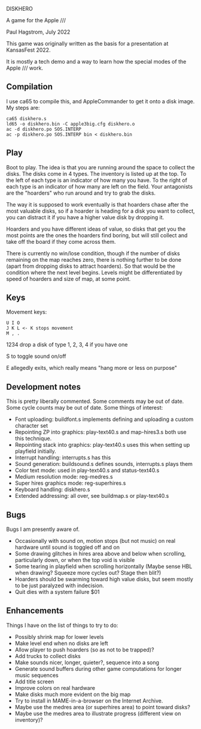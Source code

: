 DISKHERO

A game for the Apple ///

Paul Hagstrom, July 2022

This game was originally written as the basis for a presentation at KansasFest 2022.

It is mostly a tech demo and a way to learn how the special modes of the Apple /// work.

## Compilation ##

I use ca65 to compile this, and AppleCommander to get it onto a disk image.
My steps are:

```
ca65 diskhero.s
ld65 -o diskhero.bin -C apple3big.cfg diskhero.o
ac -d diskhero.po SOS.INTERP
ac -p diskhero.po SOS.INTERP bin < diskhero.bin
```

## Play ##

Boot to play.
The idea is that you are running around the space to collect the disks.
The disks come in 4 types.  The inventory is listed up at the top.
To the left of each type is an indicator of how many you have.
To the right of each type is an indicator of how many are left on the field.
Your antagonists are the "hoarders" who run around and try to grab the disks.

The way it is supposed to work eventually is that hoarders chase after the
most valuable disks, so if a hoarder is heading for a disk you want to
collect, you can distract it if you have a higher value disk by dropping it.

Hoarders and you have different ideas of value, so disks that get you the
most points are the ones the hoarders find boring, but will still collect
and take off the board if they come across them.

There is currently no win/lose condition, though if the number of disks
remaining on the map reaches zero, there is nothing further to be done
(apart from dropping disks to attract hoarders).  So that would be the
condition where the next level begins.  Levels might be differentiated
by speed of hoarders and size of map, at some point.

## Keys ##

Movement keys:

```
U I O
J K L <- K stops movement
M , .
```

1234 drop a disk of type 1, 2, 3, 4 if you have one

S to toggle sound on/off

E allegedly exits, which really means "hang more or less on purpose"

## Development notes ##

This is pretty liberally commented.  Some comments may be out of date.
Some cycle counts may be out of date.  Some things of interest:

- Font uploading: buildfont.s implements defining and uploading a custom character set
- Repointing ZP into graphics: play-text40.s and map-hires3.s both use this technique.
- Repointing stack into graphics: play-text40.s uses this when setting up playfield initially.
- Interrupt handling: interrupts.s has this
- Sound generation: buildsound.s defines sounds, interrupts.s plays them
- Color text mode: used in play-text40.s and status-text40.s
- Medium resolution mode: reg-medres.s
- Super hires graphics mode: reg-superhires.s
- Keyboard handling: diskhero.s
- Extended addressing: all over, see buildmap.s or play-text40.s

## Bugs ##

Bugs I am presently aware of.

- Occasionally with sound on, motion stops (but not music) on real hardware until sound is toggled off and on
- Some drawing glitches in hires area above and below when scrolling, particularly down, or when the top void is visible
- Some tearing in playfield when scrolling horizontally (Maybe sense HBL when drawing? Squeeze more cycles out? Stage then blit?)
- Hoarders should be swarming toward high value disks, but seem mostly to be just paralyzed with indecision.
- Quit dies with a system failure $01

## Enhancements ##

Things I have on the list of things to try to do:

- Possibly shrink map for lower levels
- Make level end when no disks are left
- Allow player to push hoarders (so as not to be trapped)?
- Add trucks to collect disks
- Make sounds nicer, longer, quieter?, sequence into a song
- Generate sound buffers during other game computations for longer music sequences
- Add title screen
- Improve colors on real hardware
- Make disks much more evident on the big map
- Try to install in MAME-in-a-browser on the Internet Archive.
- Maybe use the medres area (or superhires area) to point toward disks?
- Maybe use the medres area to illustrate progress (different view on inventory)?
